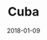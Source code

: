 ---
category: adventures
title: Cuba
date: 2018-01-09
pics:
- DSC_0524.JPG
- DSC_0481.JPG
- DSC_0772.JPG
- IMG_1859.jpg
---